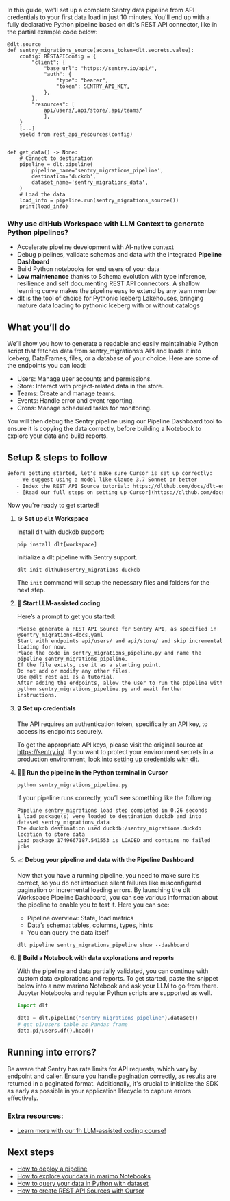 In this guide, we'll set up a complete Sentry data pipeline from API credentials to your first data load in just 10 minutes. You'll end up with a fully declarative Python pipeline based on dlt's REST API connector, like in the partial example code below:

```python-outcome
@dlt.source
def sentry_migrations_source(access_token=dlt.secrets.value):
    config: RESTAPIConfig = {
        "client": {
            "base_url": "https://sentry.io/api/",
            "auth": {
                "type": "bearer",
                "token": SENTRY_API_KEY,
            },
        },
        "resources": [
            api/users/,api/store/,api/teams/
            ],
    }
    [...]
    yield from rest_api_resources(config)


def get_data() -> None:
    # Connect to destination
    pipeline = dlt.pipeline(
        pipeline_name='sentry_migrations_pipeline',
        destination='duckdb',
        dataset_name='sentry_migrations_data', 
    )
    # Load the data
    load_info = pipeline.run(sentry_migrations_source())
    print(load_info) 
```

### Why use dltHub Workspace with LLM Context to generate Python pipelines?

- Accelerate pipeline development with AI-native context
- Debug pipelines, validate schemas and data with the integrated **Pipeline Dashboard**
- Build Python notebooks for end users of your data
- **Low maintenance** thanks to Schema evolution with type inference, resilience and self documenting REST API connectors. A shallow learning curve makes the pipeline easy to extend by any team member
- dlt is the tool of choice for Pythonic Iceberg Lakehouses, bringing mature data loading to pythonic Iceberg with or without catalogs

## What you’ll do

We’ll show you how to generate a readable and easily maintainable Python script that fetches data from sentry_migrations’s API and loads it into Iceberg, DataFrames, files, or a database of your choice. Here are some of the endpoints you can load:

- Users: Manage user accounts and permissions.
- Store: Interact with project-related data in the store.
- Teams: Create and manage teams.
- Events: Handle error and event reporting.
- Crons: Manage scheduled tasks for monitoring.

You will then debug the Sentry pipeline using our Pipeline Dashboard tool to ensure it is copying the data correctly, before building a Notebook to explore your data and build reports.

## Setup & steps to follow

```default
Before getting started, let's make sure Cursor is set up correctly:
   - We suggest using a model like Claude 3.7 Sonnet or better
   - Index the REST API Source tutorial: https://dlthub.com/docs/dlt-ecosystem/verified-sources/rest_api/ and add it to context as **@dlt rest api**
   - [Read our full steps on setting up Cursor](https://dlthub.com/docs/dlt-ecosystem/llm-tooling/cursor-restapi#23-configuring-cursor-with-documentation)
```

Now you're ready to get started!

1. ⚙️ **Set up `dlt` Workspace**
    
    Install dlt with duckdb support:
    ```shell
    pip install dlt[workspace]
    ```

    Initialize a dlt pipeline with Sentry support.
    ```shell
    dlt init dlthub:sentry_migrations duckdb
    ```

    The `init` command will setup the necessary files and folders for the next step.
    
2. 🤠 **Start LLM-assisted coding**
    
    Here’s a prompt to get you started:
    
    ```prompt
    Please generate a REST API Source for Sentry API, as specified in @sentry_migrations-docs.yaml 
    Start with endpoints api/users/ and api/store/ and skip incremental loading for now. 
    Place the code in sentry_migrations_pipeline.py and name the pipeline sentry_migrations_pipeline. 
    If the file exists, use it as a starting point. 
    Do not add or modify any other files. 
    Use @dlt rest api as a tutorial. 
    After adding the endpoints, allow the user to run the pipeline with python sentry_migrations_pipeline.py and await further instructions.
    ```

    
3. 🔒 **Set up credentials** 
    
    The API requires an authentication token, specifically an API key, to access its endpoints securely.
    
    To get the appropriate API keys, please visit the original source at https://sentry.io/.
    If you want to protect your environment secrets in a production environment, look into [setting up credentials with dlt](https://dlthub.com/docs/walkthroughs/add_credentials).
    
4. 🏃‍♀️ **Run the pipeline in the Python terminal in Cursor**
    
    ```shell
    python sentry_migrations_pipeline.py
    ```
    
    If your pipeline runs correctly, you’ll see something like the following:
    
    ```shell
    Pipeline sentry_migrations load step completed in 0.26 seconds
    1 load package(s) were loaded to destination duckdb and into dataset sentry_migrations_data
    The duckdb destination used duckdb:/sentry_migrations.duckdb location to store data
    Load package 1749667187.541553 is LOADED and contains no failed jobs
    ```
    
5. 📈 **Debug your pipeline and data with the Pipeline Dashboard**

    Now that you have a running pipeline, you need to make sure it’s correct, so you do not introduce silent failures like misconfigured pagination or incremental loading errors. By launching the dlt Workspace Pipeline Dashboard, you can see various information about the pipeline to enable you to test it. Here you can see:
    - Pipeline overview: State, load metrics
    - Data’s schema: tables, columns, types, hints
    - You can query the data itself
    
    ```shell
    dlt pipeline sentry_migrations_pipeline show --dashboard
    ```
    
6. 🐍 **Build a Notebook with data explorations and reports**

    With the pipeline and data partially validated, you can continue with custom data explorations and reports. To get started, paste the snippet below into a new marimo Notebook and ask your LLM to go from there. Jupyter Notebooks and regular Python scripts are supported as well.

    
    ```python
    import dlt

   data = dlt.pipeline("sentry_migrations_pipeline").dataset()
   # get pi/users table as Pandas frame
   data.pi/users.df().head()
    ```

## Running into errors?

Be aware that Sentry has rate limits for API requests, which vary by endpoint and caller. Ensure you handle pagination correctly, as results are returned in a paginated format. Additionally, it's crucial to initialize the SDK as early as possible in your application lifecycle to capture errors effectively.

### Extra resources:

- [Learn more with our 1h LLM-assisted coding course!](https://www.youtube.com/watch?v=GGid70rnJuM)

## Next steps

- [How to deploy a pipeline](https://dlthub.com/docs/walkthroughs/deploy-a-pipeline)
- [How to explore your data in marimo Notebooks](https://dlthub.com/docs/general-usage/dataset-access/marimo)
- [How to query your data in Python with dataset](https://dlthub.com/docs/general-usage/dataset-access/dataset)
- [How to create REST API Sources with Cursor](https://dlthub.com/docs/dlt-ecosystem/llm-tooling/cursor-restapi)